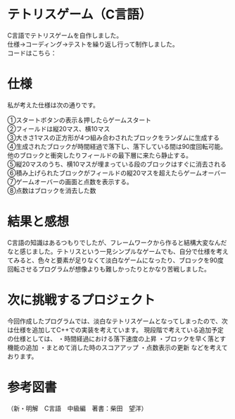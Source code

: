 # テトリスゲーム（C言語）
C言語でテトリスゲームを自作しました。<br>
仕様→コーディング→テストを繰り返し行って制作しました。<br>
コードはこちら：
# 仕様
私が考えた仕様は次の通りです。<br>

①スタートボタンの表示＆押したらゲームスタート<br>
②フィールドは縦20マス、横10マス<br>
③大きさ1マスの正方形が4つ組み合わされたブロックをランダムに生成する<br>
④生成されたブロックが時間経過で落下し、落下している間は90度回転可能。他のブロックと衝突したりフィールドの最下層に来たら静止する。<br>
⑤縦20マスのうち、横10マスが埋まっている段のブロックはすぐに消去される<br>
⑥積み上げられたブロックがフィールドの縦20マスを超えたらゲームオーバー<br>
⑦ゲームオーバーの画面と点数を表示する。<br>
⑧点数はブロックを消去した数<br>

# 結果と感想
C言語の知識はあるつもりでしたが、フレームワークから作ると結構大変なんだなと感じました。テトリスという一見シンプルなゲームでも、自分で仕様を考えてみると、色々と要素が足りなくて淡白なゲームになったり、ブロックを90度回転させるプログラムが想像よりも難しかったりとかなり苦戦しました。

# 次に挑戦するプロジェクト
今回作成したプログラムでは、淡白なテトリスゲームとなってしまったので、次は仕様を追加してC++での実装を考えています。
現段階で考えている追加予定の仕様としては、
・時間経過における落下速度の上昇
・ブロックを早く落とす機能の追加
・まとめて消した時のスコアアップ
・点数表示の更新
などを考えております。

# 参考図書
（新・明解　C言語　中級編　著書：柴田　望洋）
